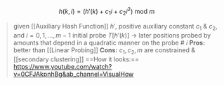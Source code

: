 $$h(k,i) = (h'(k) + c_1 i + c_2 i^2) \text{ mod } m$$
>given [[Auxiliary Hash Function]] $h'$, positive auxiliary constant $c_1$ & $c_2$, and $i=0,1,\dots, m-1$ 
>initial probe $T[h'(k)]$ $\rightarrow$ later positions probed by amounts that depend in a quadratic manner on the probe # $i$ 
>**Pros:** better than [[Linear Probing]] 
>**Cons:** $c_1, c_2, m$ are constrained & [[secondary clustering]] 
>==How it looks:== https://www.youtube.com/watch?v=0CFJAkpnhBg&ab_channel=VisualHow

